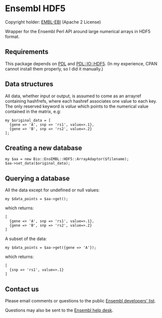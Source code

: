 Ensembl HDF5
============

Copyright holder: [EMBL-EBI](http://www.ebi.ac.uk) (Apache 2 License)

Wrapper for the Ensembl Perl API around large numerical arrays in HDF5 format.

Requirements
------------

This package depends on [PDL](http://pdl.perl.org/) and [PDL::IO::HDF5](http://search.cpan.org/~chm/PDL-IO-HDF5-0.6501/hdf5.pd). (In my experience, CPAN cannot install them properly, so I did it manually.)

Data structures
---------------

All data, whether input or output, is assumed to come as an arrayref containing hashfrefs, where each hashref associates one value to each key. The only reserved keyword is _value_ which points to the numerical value contained in the matrix, e.g:

```
my $original_data = [
  {gene => 'A', snp => 'rs1', value=>.1},
  {gene => 'B', snp => 'rs2', value=>.2}
];
```

Creating a new database
-----------------------

```
my $aa = new Bio::EnsEMBL::HDF5::ArrayAdaptor($filename);
$aa->set_data($original_data);
```

Querying a database
-------------------

All the data except for undefined or null values:
```
my $data_points = $aa->get();
```
which returns:
```
[
  {gene => 'A', snp => 'rs1', value=>.1},
  {gene => 'B', snp => 'rs2', value=>.2}
]
```

A subset of the data:
```
my $data_points = $aa->get({gene => 'A'});
```
which returns:
```
[
  {snp => 'rs1', value=>.1}
]
```

Contact us
----------

Please email comments or questions to the public [Ensembl developers' list](http://lists.ensembl.org/mailman/listinfo/dev).

Questions may also be sent to the [Ensembl help desk](http://www.ensembl.org/Help/Contact).
